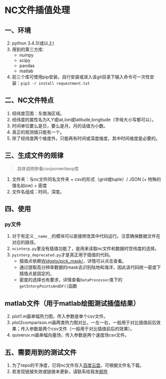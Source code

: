 # NC文件插值处理

## 一、环境
2. python 3.4.3(或以上)
3. 用到的第三方库:
    + numpy
    + scipy
    + pandas
    + matlab
4. 前三个库可使用pip安装，自行安装或进入该git目录下输入命令可一次性安装：```pip3 -r install requestment.txt```

## 二、NC文件特点
1. 经纬度范围：东南海区域。
2. 经纬度的属性名为X,Y或lat,lon或latitude,longitude（字母大小写都可以）。
3. 时间单位要么是日，要么是月，月的话值为小数。
4. 真正的观测值只能有一个。
5. 除了经纬度两个维度外，只能再有时间或深度维度，其中时间维度是必要的。

## 三、生成文件的规律
>具体说明参看csvjsonwriteop库
1. 文件夹：与nc文件同名文件夹 + csv的形式（grid或tuple）/ JSON (+ 特殊的值名如ow) + 密度
2. 文件名组成：时间，深度。

## 四、使用
### py文件
1. 对于有定义```__name__```的模块可以直接修改其中代码运行。注意确保数据文件在对应的路径。
2. ```ncinterp.py```里没有插值功能了，是用来读取nc文件和数据时空纬度的选择。
3. ```pyinterp_deprecated.py```才是真正用于插值的代码。
    + 插值点依赖[Widgets/pick_mask/](./Widgets/pick_mask/README.md)，详情可以点击查看。
    + 通过提取高分辨率数据的mask去识别陆地和海洋，因此该代码统一密度下插值点是固定的。
    + 密度的选择也有要求，详情查看```DataProcessor```类下的```getInterpPointsAndDF()```函数
## matlab文件（用于matlab绘图测试插值结果）
2. plot1.m画单幅热力图，传入参数是单个csv文件。
3. plot2comparison.m画两类热力图对比，一左一右，一般用于对比插值前后效果；传入参数是两个csv文件（一般用于对比插值前后的效果）。
4. quiveruv.m画单幅向量场，传入参数是两个速度场csv文件。

## 五、需要用到的测试文件
1. 为了repo的干净度，已将nc文件存入[百度云盘](https://pan.baidu.com/s/1J6yRH381XUPwyD0lsybliQ)，可根据文件名下载。
2. 若发现链接失效或链接未更新，请联系给我发[邮件](kuaiqleqren@163.com)